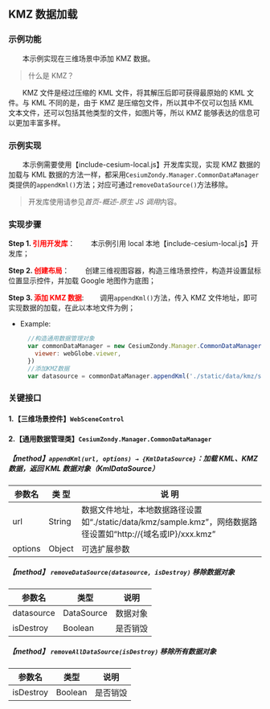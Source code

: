 ## KMZ 数据加载

### 示例功能

&ensp;&ensp;&ensp;&ensp;本示例实现在三维场景中添加 KMZ 数据。

> 什么是 KMZ？

&ensp;&ensp;&ensp;&ensp;KMZ 文件是经过压缩的 KML 文件，将其解压后即可获得最原始的 KML 文件。与 KML 不同的是，由于 KMZ 是压缩包文件，所以其中不仅可以包括 KML 文本文件，还可以包括其他类型的文件，如图片等，所以 KMZ 能够表达的信息可以更加丰富多样。

### 示例实现

&ensp;&ensp;&ensp;&ensp;本示例需要使用【include-cesium-local.js】开发库实现，实现 KMZ 数据的加载与 KML 数据的方法一样，都采用`CesiumZondy.Manager.CommonDataManager`类提供的`appendKml()`方法；对应可通过`removeDataSource()`方法移除。

> 开发库使用请参见*首页-概述-原生 JS 调用*内容。

### 实现步骤

**Step 1. <font color=red>引用开发库</font>**：
&ensp;&ensp;&ensp;&ensp;本示例引用 local 本地【include-cesium-local.js】开发库；

**Step 2. <font color=red>创建布局</font>**：
&ensp;&ensp;&ensp;&ensp;创建三维视图容器，构造三维场景控件，构造并设置鼠标位置显示控件，并加载 Google 地图作为底图；

**Step 3. <font color=red>添加 KMZ 数据</font>**:
&ensp;&ensp;&ensp;&ensp;调用`appendKml()`方法，传入 KMZ 文件地址，即可实现数据的加载，在此以本地文件为例；

- Example:
  ```javascript
    //构造通用数据管理对象
    var commonDataManager = new CesiumZondy.Manager.CommonDataManager({
      viewer: webGlobe.viewer,
    })
    //添加KMZ数据
    var datasource = commonDataManager.appendKml('./static/data/kmz/sample.kmz')
  ```

### 关键接口

#### 1.【三维场景控件】`WebSceneControl`

#### 2.【通用数据管理类】`CesiumZondy.Manager.CommonDataManager`

##### 【method】`appendKml(url, options) → {KmlDataSource}`：加载 KML、KMZ 数据，返回 KML 数据对象（KmlDataSource）

| 参数名  | 类 型  | 说 明                                                                                                         |
| ------- | ------ | ------------------------------------------------------------------------------------------------------------- |
| url     | String | 数据文件地址，本地数据路径设置如“./static/data/kmz/sample.kmz”，网络数据路径设置如“http://{域名或IP}/xxx.kmz” |
| options | Object | 可选扩展参数                                                                                                  |

##### 【method】 `removeDataSource(datasource, isDestroy)` 移除数据对象

| 参数名     | 类型       | 说明     |
| ---------- | ---------- | -------- |
| datasource | DataSource | 数据对象 |
| isDestroy  | Boolean    | 是否销毁 |

##### 【method】 `removeAllDataSource(isDestroy)` 移除所有数据对象

| 参数名    | 类型    | 说明     |
| --------- | ------- | -------- |
| isDestroy | Boolean | 是否销毁 |
